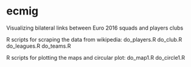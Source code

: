 # ecmig
Visualizing bilateral links between Euro 2016 squads and players clubs

R scripts for scraping the data from wikipedia: 
    do_players.R
    do_club.R
    do_leagues.R
    do_teams.R

R scripts for plotting the maps and circular plot:
    do_map1.R
    do_circle1.R
